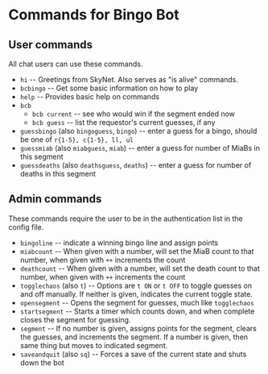 # Commands for Bingo Bot

## User commands

All chat users can use these commands.

 * `hi` -- Greetings from SkyNet. Also serves as "is alive" commands.
 * `bcbingo` -- Get some basic information on how to play
 * `help` -- Provides basic help on commands
 * `bcb`
   * `bcb current` -- see who would win if the segment ended now
   * `bcb guess` -- list the requestor's current guesses, if any
 * `guessbingo` (also `bingoguess`, `bingo`) -- enter a guess for a bingo, should be one of `r{1-5}, c{1-5}, ll, ul`
 * `guessmiab` (also `miabguess`, `miab`) -- enter a guess for number of MiaBs in this segment
 * `guessdeaths` (also `deathsguess`, `deaths`) -- enter a guess for number of deaths in this segment

## Admin commands

These commands require the user to be in the authentication list in the config file.

 * `bingoline` -- indicate a winning bingo line and assign points
 * `miabcount` -- When given with a number, will set the MiaB count to that number, when given with `++` increments the count
 * `deathcount` -- When given with a number, will set the death count to that number, when given with `++` increments the count
 * `togglechaos` (also `t`) -- Options are `t ON` or `t OFF` to toggle guesses on and off manually. If neither is given, indicates the current toggle state.
 * `opensegment` -- Opens the segment for guesses, much like `togglechaos`
 * `startsegment` -- Starts a timer which counts down, and when complete closes the segment for guessing.
 * `segment` -- If no number is given, assigns points for the segment, clears the guesses, and increments the segment. If a number is given, then same thing but moves to indicated segment.
 * `saveandquit` (also `sq`) -- Forces a save of the current state and shuts down the bot
